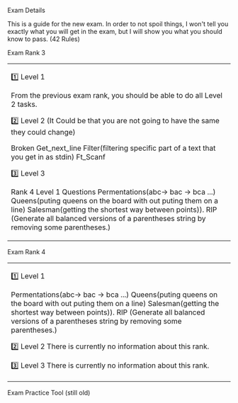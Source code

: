 Exam Details

This is a guide for the new exam. In order to not spoil things, I won't tell you exactly what you will get in the exam, but I will show you what you should know to pass.
(42 Rules)


Exam Rank 3

<table><tr><td>
  
1️⃣ Level 1
  
From the previous exam rank, you should be able to do all Level 2 tasks.

2️⃣ Level 2 (It Could be that you are not going to have the same they could change)

Broken Get_next_line
Filter(filtering specific part of a text that you get in as stdin)
Ft_Scanf

3️⃣ Level 3

Rank 4 Level 1 Questions 
Permentations(abc-> bac -> bca ...) 
Queens(puting queens on the board with out puting them on a line) 
Salesman(getting the shortest way between points)). 
RIP (Generate all balanced versions of a parentheses string by removing some parentheses.) 

</table></tr></td>

Exam Rank 4

<table><tr><td>
  
1️⃣ Level 1

Permentations(abc-> bac -> bca ...)
Queens(puting queens on the board with out puting them on a line)
Salesman(getting the shortest way between points)).
RIP (Generate all balanced versions of a parentheses string by removing some parentheses.)

2️⃣ Level 2
There is currently no information about this rank.

3️⃣ Level 3
There is currently no information about this rank.

</table></tr></td>
Exam Practice Tool (still old)
